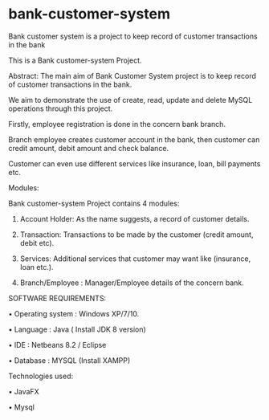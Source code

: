 # bank-customer-system
Bank customer system is a project to keep record of customer transactions in the bank

This is a Bank customer-system Project.

Abstract: The main aim of Bank Customer System project is to keep record of customer transactions in the bank. 

We aim to demonstrate the use of create, read, update and delete MySQL operations through this project.

Firstly, employee registration is done in the concern bank branch. 

Branch employee creates customer account in the bank, then customer can credit amount, debit amount and check balance. 

Customer can even use different services like insurance, loan, bill payments etc.


Modules:

Bank customer-system Project contains 4 modules:



1.	Account Holder: As the name suggests, a record of customer details.

2.	Transaction: Transactions to be made by the customer (credit amount, debit etc).

3.	Services: Additional services that customer may want like (insurance, loan etc.).

4.	Branch/Employee : Manager/Employee details of the concern bank.

SOFTWARE REQUIREMENTS:

•	Operating system 		: 	Windows XP/7/10.

•	Language		       	:	  Java ( Install JDK 8 version)

•	IDE				          :	  Netbeans 8.2 / Eclipse

•	Database			      :	  MYSQL (Install XAMPP)


Technologies used:


•	JavaFX

•	Mysql



